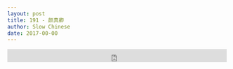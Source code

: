 ```yaml
---
layout: post
title: 191 - 颜真卿
author: Slow Chinese
date: 2017-00-00
---
```


<iframe src="https://archive.org/embed/slowchinese_201909/Slow_Chinese_191.mp3" width="500" height="30" frameborder="0" webkitallowfullscreen="true" mozallowfullscreen="true" allowfullscreen></iframe>
